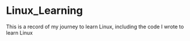 # Linux_Learning
This is a record of my journey to learn Linux, including the code I wrote to learn Linux
